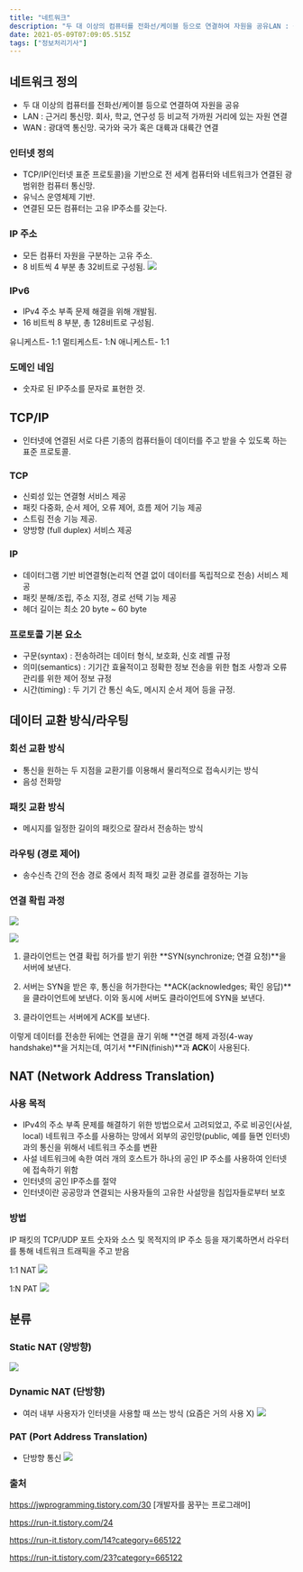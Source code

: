```yaml
---
title: "네트워크"
description: "두 대 이상의 컴퓨터를 전화선/케이블 등으로 연결하여 자원을 공유LAN : 근거리 통신망. 회사, 학교, 연구성 등 비교적 가까원 거리에 있는 자원 연결WAN : 광대역 통신망. 국가와 국가 혹은 대륙과 대륙간 연결TCP/IP(인터넷 표준 프로토콜)을 기반으로 전 세계"
date: 2021-05-09T07:09:05.515Z
tags: ["정보처리기사"]
---
```

## 네트워크 정의
- 두 대 이상의 컴퓨터를 전화선/케이블 등으로 연결하여 자원을 공유
- LAN : 근거리 통신망. 회사, 학교, 연구성 등 비교적 가까원 거리에 있는 자원 연결
- WAN : 광대역 통신망. 국가와 국가 혹은 대륙과 대륙간 연결

### 인터넷 정의
- TCP/IP(인터넷 표준 프로토콜)을 기반으로 전 세계 컴퓨터와 네트워크가 연결된 광범위한 컴퓨터 통신망.
- 유닉스 운영체제 기반.
- 연결된 모든 컴퓨터는 고유 IP주소를 갖는다.

### IP 주소
- 모든 컴퓨터 자원을 구분하는 고유 주소. 
- 8 비트씩 4 부분 총 32비트로 구성됨.
![](/images/cbe050fa-3886-4044-8d81-becd3b65e9df-image.png)

### IPv6
- IPv4 주소 부족 문제 해결을 위해 개발됨.
- 16 비트씩 8 부분, 총 128비트로 구성됨.

유니케스트- 1:1
멀티케스트- 1:N
애니케스트- 1:1 

### 도메인 네임
- 숫자로 된 IP주소를 문자로 표현한 것. 

## TCP/IP
- 인터넷에 연결된 서로 다른 기종의 컴퓨터들이 데이터를 주고 받을 수 있도록 하는 표준 프로토콜.

### TCP
- 신뢰성 있는 연결형 서비스 제공
- 패킷 다중화, 순서 제어, 오류 제어, 흐름 제어 기능 제공
- 스트림 전송 기능 제공.
- 양방향 (full duplex) 서비스 제공

### IP
- 데이터그램 기반 비연결형(논리적 연결 없이 데이터를 독립적으로 전송) 서비스 제공
- 패킷 분해/조립, 주소 지정, 경로 선택 기능 제공
- 헤더 길이는 최소 20 byte ~ 60 byte

### 프로토콜 기본 요소
- 구문(syntax) : 전송하려는 데이터 형식, 보호화, 신호 레벨 규정
- 의미(semantics) : 기기간 효율적이고 정확한 정보 전송을 위한 협조 사항과 오류 관리를 위한 제어 정보 규정
- 시간(timing) : 두 기기 간 통신 속도, 메시지 순서 제어 등을 규정.

## 데이터 교환 방식/라우팅

### 회선 교환 방식
- 통신을 원하는 두 지점을 교환기를 이용해서 물리적으로 접속시키는 방식
- 음성 전화망

### 패킷 교환 방식
- 메시지를 일정한 길이의 패킷으로 잘라서 전송하는 방식

### 라우팅 (경로 제어)
- 송수신측 간의 전송 경로 중에서 최적 패킷 교환 경로를 결정하는 기능

### 연결 확립 과정

![](/images/32fdc5a6-b4a3-4bcd-88eb-d5ec3c6f6012-image.png)

![](/images/ad89beea-0f2d-4ea7-b74a-ece897b40695-image.png)

1) 클라이언트는 연결 확립 허가를 받기 위한 **SYN(synchronize; 연결 요청)**을 서버에 보낸다.

2) 서버는 SYN을 받은 후, 통신을 허가한다는 **ACK(acknowledges; 확인 응답)**을 클라이언트에 보낸다. 이와 동시에 서버도 클라이언트에 SYN을 보낸다.

3) 클라이언트는 서버에게 ACK를 보낸다.

이렇게 데이터를 전송한 뒤에는 연결을 끊기 위해 **연결 해제 과정(4-way handshake)**을 거치는데, 여기서 **FIN(finish)**과 **ACK**이 사용된다.

## NAT (Network Address Translation)
### 사용 목적
- IPv4의 주소 부족 문제를 해결하기 위한 방법으로서 고려되었고, 주로 비공인(사설, local) 네트워크 주소를 사용하는 망에서 외부의 공인망(public, 예를 들면 인터넷)과의 통신을 위해서 네트워크 주소를 변환
- 사설 네트워크에 속한 여러 개의 호스트가 하나의 공인 IP 주소를 사용하여 인터넷에 접속하기 위함
- 인터넷의 공인 IP주소를 절약
- 인터넷이란 공공망과 연결되는 사용자들의 고유한 사설망을 침입자들로부터 보호

### 방법
IP 패킷의 TCP/UDP 포트 숫자와 소스 및 목적지의 IP 주소 등을 재기록하면서 라우터를 통해 네트워크 트래픽을 주고 받음

1:1 NAT
![](/images/f4efcded-3c7f-4763-9e6d-0edbd5fe01cf-image.png)

1:N PAT
![](/images/2dc61ba0-ed1f-4c7c-a525-9fcc813c807d-image.png)

## 분류
### Static NAT (양방향)
![](/images/87ce1f2b-cb6b-40ee-b7d1-3056643feeeb-image.png)
### Dynamic NAT (단방향)
- 여러 내부 사용자가 인터넷을 사용할 때 쓰는 방식 (요즘은 거의 사용 X)
![](/images/11591479-4be2-485b-8097-7c832eae4c08-image.png)
### PAT (Port Address Translation)
- 단방향 통신
![](/images/17d3fee0-c365-459f-affb-7d5d7df4e329-image.png)


### 출처
https://jwprogramming.tistory.com/30 [개발자를 꿈꾸는 프로그래머]

https://run-it.tistory.com/24

https://run-it.tistory.com/14?category=665122

https://run-it.tistory.com/23?category=665122



